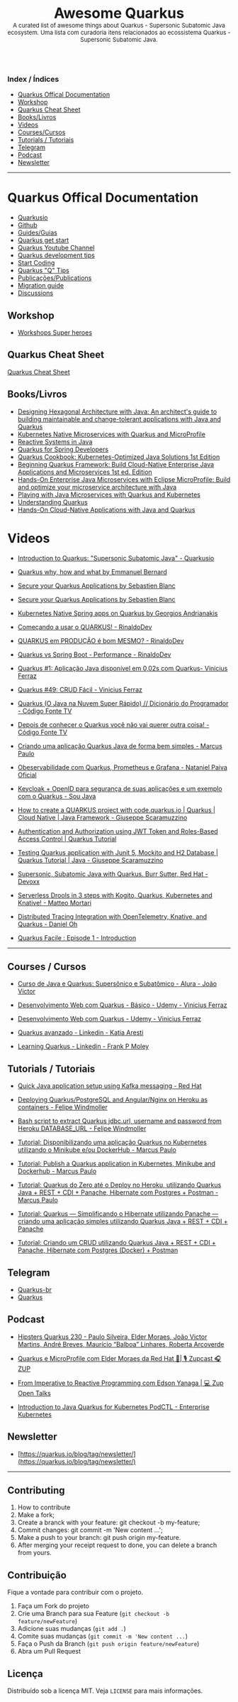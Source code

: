 <center>
   <font size="6"> <b>Awesome Quarkus</b></font>
</center>

<center>
  <font size="2"> 
    A curated list of awesome things about Quarkus - Supersonic Subatomic Java ecosystem.
  </font>

  <font size="2"> 
    Uma lista com curadoria itens relacionados ao ecossistema Quarkus - Supersonic Subatomic Java.
  </font>
</center>

<br/><br/>

### Index / Índices

- [Quarkus Offical Documentation](#quarkus-offical-documentation)
- [Workshop](#workshop)
- [Quarkus Cheat Sheet](#quarkus-cheat-sheet)
- [Books/Livros](#bookslivros)
- [Videos](#videos)
- [Courses/Cursos](#courses--cursos)
- [Tutorials / Tutoriais](#tutorials--tutoriais)
- [Telegram](#telegram)
- [Podcast](#podcast)
- [Newsletter](#newsletter)

---

# Quarkus Offical Documentation

- [Quarkusio](https://quarkus.io/)
- [Github](https://github.com/quarkusio)
- [Guides/Guias](https://quarkus.io/guides/)
- [Quarkus get start](quarkus.io/get-started/)
- [Quarkus Youtube Channel](https://www.youtube.com/c/Quarkusio)
- [Quarkus development tips](https://quarkus.io/blog/tag/development-tips/)
- [Start Coding](https://code.quarkus.io/)
- [Quarkus "Q" Tips](https://quarkus.io/qtips/)
- [Publicações/Publications](https://quarkus.io/publications/)
- [Migration guide](https://github.com/quarkusio/quarkus/wiki/Migration-Guides)
- [Discussions](https://github.com/quarkusio/quarkus/discussions)

## Workshop
 - [Workshops Super heroes](https://quarkus.io/quarkus-workshops/super-heroes/)

## Quarkus Cheat Sheet
[Quarkus Cheat Sheet](https://lordofthejars.github.io/quarkus-cheat-sheet/)

## Books/Livros
 - [Designing Hexagonal Architecture with Java: An architect's guide to building maintainable and change-tolerant applications with Java and Quarkus](https://www.amazon.com/Designing-Hexagonal-Architecture-Java-change-tolerant/dp/1801816484)
 - [Kubernetes Native Microservices with Quarkus and MicroProfile](https://www.manning.com/books/kubernetes-native-microservices)
 - [Reactive Systems in Java](https://www.oreilly.com/library/view/reactive-systems-in/9781492091714/)
 - [Quarkus for Spring Developers](https://developers.redhat.com/e-books/quarkus-spring-developers)
 - [Quarkus Cookbook: Kubernetes-Optimized Java Solutions 1st Edition](https://www.amazon.com/Quarkus-Cookbook-Kubernetes-Optimized-Java-Solutions/dp/1492062650)
 - [Beginning Quarkus Framework: Build Cloud-Native Enterprise Java Applications and Microservices 1st ed. Edition](https://www.amazon.com/Beginning-Quarkus-Framework-Cloud-Native-Microservices/dp/1484260317)
 - [Hands-On Enterprise Java Microservices with Eclipse MicroProfile: Build and optimize your microservice architecture with Java](https://www.amazon.com/Hands-Enterprise-Microservices-Eclipse-MicroProfile/dp/1838643109)
 - [Playing with Java Microservices with Quarkus and Kubernetes](https://leanpub.com/playing-with-java-microservices-with-quarkus-and-k8s)
 - [Understanding Quarkus](https://developers.redhat.com/e-books/understanding-quarkus?extIdCarryOver=true&sc_cid=701f2000001Css5AAC)
 - [Hands-On Cloud-Native Applications with Java and Quarkus](https://www.packtpub.com/product/hands-on-cloud-native-applications-with-java-and-quarkus/9781838821470)

# Videos

 - [Introduction to Quarkus: "Supersonic Subatomic Java" - Quarkusio](https://www.youtube.com/watch?v=DYcEQs-9sb0)

  - [Quarkus why, how and what by Emmanuel Bernard](https://developers.redhat.com/blog/2019/08/26/10-quarkus-videos-to-get-you-up-to-speed-with-supersonic-subatomic-java)

  - [Secure your Quarkus Applications by Sebastien Blanc](https://www.youtube.com/watch?v=SQDR34KoC-8)

  - [Secure your Quarkus Applications by Sebastien Blanc](https://www.youtube.com/watch?v=tWHdkpVagXA)

  - [Kubernetes Native Spring apps on Quarkus by Georgios Andrianakis](https://www.youtube.com/watch?v=9wJm8g83vqA)

  - [Começando a usar o QUARKUS! - RinaldoDev](https://www.youtube.com/watch?v=ZSfCjMzmrgM&t=506s)

  - [QUARKUS em PRODUÇÃO é bom MESMO? - RinaldoDev](https://www.youtube.com/watch?v=UTkYgFT62C0&t=1s)

  - [Quarkus vs Spring Boot - Performance - RinaldoDev](https://www.youtube.com/watch?v=Bw9xs2NZ-eo&t=61s)

  - [Quarkus #1: Aplicação Java disponível em 0,02s com Quarkus- Vinicius Ferraz](https://www.youtube.com/watch?v=pBc0qSLaHO8&t=1s)

  - [Quarkus #49: CRUD Fácil - Vinicius Ferraz](https://www.youtube.com/watch?v=HcoufbjVt9w&t=2s)

  - [Quarkus (O Java na Nuvem Super Rápido) // Dicionário do Programador - Código Fonte TV](https://www.youtube.com/watch?v=ArDYOUKgY5U)

  - [Depois de conhecer o Quarkus você não vai querer outra coisa! - Código Fonte TV](https://www.youtube.com/watch?v=i45uluuaJ0E)

  - [Criando uma aplicação Quarkus Java de forma bem simples - Marcus Paulo](https://www.youtube.com/watch?v=bhdWWFDmlxA)

  - [Obeservabilidade com Quarkus, Prometheus e Grafana - Nataniel Paiva Oficial](https://www.youtube.com/watch?v=WuVi0G_P3lA)

  - [Keycloak + OpenID para segurança de suas aplicações e um exemplo com o Quarkus - Sou Java](https://www.facebook.com/watch/live/?ref=watch_permalink&v=268347427584450)

  - [How to create a QUARKUS project with code.quarkus.io | Quarkus | Cloud Native | Java Framework - Giuseppe Scaramuzzino](https://www.youtube.com/watch?v=eiDTdCR1j7I&list=PL6oD2syjfW7ADAkICQr-SQcEqsenVPfqg)

 - [Authentication and Authorization using JWT Token and Roles-Based Access Control | Quarkus Tutorial](https://www.youtube.com/watch?v=0FVJlSJR0Zo)

 - [Testing Quarkus application with Junit 5, Mockito and H2 Database | Quarkus Tutorial | Java - Giuseppe Scaramuzzino ](https://www.youtube.com/watch?v=y6B8mXEv5gA)

- [Supersonic, Subatomic Java with Quarkus. Burr Sutter, Red Hat - Devoxx](https://www.youtube.com/watch?v=iJBh2NoSCKM)

 - [Serverless Drools in 3 steps with Kogito, Quarkus, Kubernetes and Knative! - Matteo Mortari](https://www.youtube.com/watch?v=KGXJ_bEyTmo)

 - [Distributed Tracing Integration with OpenTelemetry, Knative, and Quarkus - Daniel Oh](https://www.youtube.com/watch?v=2hmBVhquZzQ)

 - [Quarkus Facile : Episode 1 - Introduction](https://www.youtube.com/watch?v=JfEnYZoJu1s)

---

## Courses / Cursos

  - [Curso de Java e Quarkus: Supersônico e Subatômico - Alura - João Victor](https://cursos.alura.com.br/course/java-supersonico-subatomico-quarkus)

  - [Desenvolvimento Web com Quarkus - Básico - Udemy - Vinicius Ferraz](https://www.udemy.com/course/des-web-quarkus-basico/)

  - [Desenvolvimento Web com Quarkus - Udemy - Vinicius Ferraz](https://www.udemy.com/course/des-web-quarkus/)

  - [Quarkus avanzado - Linkedin - Katia Aresti](https://www.linkedin.com/learning/quarkus-avanzado/conceptos-avanzados-de-quarkus-y-microservicios-java)

  - [Learning Quarkus - Linkedin - Frank P Moley](https://www.linkedin.com/learning/learning-quarkus)

## Tutorials / Tutoriais

- [Quick Java application setup using Kafka messaging - Red Hat](https://developers.redhat.com/articles/2022/08/04/quick-java-application-setup-using-kafka-messaging?sc_cid=7013a00000381tNAAQ)

 - [Deploying Quarkus/PostgreSQL and Angular/Nginx on Heroku as containers - Felipe Windmoller](https://medium.com/@felipewind/deploying-quarkus-postgresql-and-angular-nginx-on-heroku-as-containers-7244507e548f)

  - [Bash script to extract Quarkus jdbc.url, username and password from Heroku DATABASE_URL - Felipe Windmoller](https://medium.com/@felipewind/bash-script-to-extract-quarkus-jdbc-url-username-and-password-from-heroku-database-url-fde31cf6e722)

 - [Tutorial: Disponibilizando uma aplicação Quarkus no Kubernetes utilizando o Minikube e/ou DockerHub - Marcus Paulo](https://marcus-paulo.medium.com/tutorial-disponibilizando-uma-aplica%C3%A7%C3%A3o-quarkus-no-kubernetes-utilizando-o-minikube-e-ou-dockerhub-d8c66c982366)

 - [Tutorial: Publish a Quarkus application in Kubernetes, Minikube and Dockerhub - Marcus Paulo](https://marcus-paulo.medium.com/tutorial-publish-a-quarkus-application-in-kubernetes-minikube-and-dockerhub-3365c7b314bd)

  - [Tutorial: Quarkus do Zero até o Deploy no Heroku, utilizando Quarkus Java + REST + CDI + Panache, Hibernate com Postgres + Postman - Marcus Paulo](https://marcus-paulo.medium.com/tutorial-quarkus-do-zero-at%C3%A9-o-deploy-no-heroku-utilizando-quarkus-java-rest-cdi-panache-8d702caf451f)

  - [Tutorial: Quarkus — Simplificando o Hibernate utilizando Panache — criando uma aplicação simples utilizando Quarkus Java + REST + CDI + Panache](https://marcus-paulo.medium.com/tutorial-quarkus-simplificando-o-hibernate-utilizando-panache-criando-uma-aplica%C3%A7%C3%A3o-simples-393134a58073)

  - [Tutorial: Criando um CRUD utilizando Quarkus Java + REST + CDI + Panache, Hibernate com Postgres (Docker) + Postman](https://marcus-paulo.medium.com/tutorial-criando-um-crud-utilizando-quarkus-java-rest-cdi-panache-hibernate-com-postgres-59793e0d7162)

## Telegram
 - [Quarkus-br](https://t.me/quarkus_br)
 - [Quarkus](https://t.me/quarkus)

## Podcast
 - [Hipsters Quarkus 230 - Paulo Silveira, Elder Moraes, João Victor Martins, André Breves, Maurício “Balboa” Linhares, Roberta Arcoverde](https://www.hipsters.tech/quarkus-hipsters-230/)

 - [Quarkus e MicroProfile com Elder Moraes da Red Hat 👒| 🎙️ Zupcast 🎧 ZUP](https://www.youtube.com/watch?v=JSgTMflg5eM)

 - [From Imperative to Reactive Programming com Edson Yanaga | 💻 Zup Open Talks](https://www.youtube.com/watch?v=acQKzcK42dk&t=0s)

 - [Introduction to Java Quarkus for Kubernetes PodCTL - Enterprise Kubernetes](https://podcasts.apple.com/br/podcast/introduction-to-java-quarkus-for-kubernetes/id1270983443?i=1000460347481)


## Newsletter

- [https://quarkus.io/blog/tag/newsletter/](https://quarkus.io/blog/tag/newsletter/)

---

## Contributing

1. How to contribute
2. Make a fork;
3. Create a branck with your feature: git checkout -b my-feature;
4. Commit changes: git commit -m 'New content ...';
5. Make a push to your branch: git push origin my-feature.
6. After merging your receipt request to done, you can delete a branch from yours.

## Contribuição

Fique a vontade para contribuir com o projeto.

1. Faça um Fork do projeto
2. Crie uma Branch para sua Feature (`git checkout -b feature/newFeature`)
3. Adicione suas mudanças (`git add .`)
4. Comite suas mudanças (`git commit -m 'New content ...`)
5. Faça o Push da Branch (`git push origin feature/newFeature`)
6. Abra um Pull Request

<!-- LICENSE -->

## Licença

Distribuído sob a licença MIT. Veja `LICENSE` para mais informações.